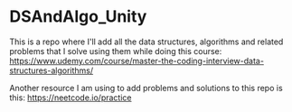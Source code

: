 # DSAndAlgo_Unity
This is a repo where I'll add all the data structures, algorithms and related problems that I solve using them while doing this course: https://www.udemy.com/course/master-the-coding-interview-data-structures-algorithms/

Another resource I am using to add problems and solutions to this repo is this: https://neetcode.io/practice
